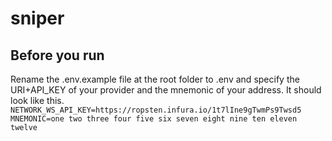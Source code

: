 # sniper

## Before you run

Rename the .env.example file at the root folder to .env and specify the URI+API_KEY of your provider and the mnemonic of your address. It should look like this.<br/>
``NETWORK_WS_API_KEY=https://ropsten.infura.io/1t7lIne9gTwmPs9Twsd5``<br/>
``MNEMONIC=one two three four five six seven eight nine ten eleven twelve``